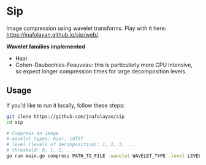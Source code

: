 # Sip
Image compression using wavelet transforms. Play with it here: https://jnafolayan.github.io/sip/web/.

**Wavelet families implemented**
- Haar
- Cohen-Daubechies-Feauveau: this is particularly more CPU intensive, so expect longer compression times for large decomposition levels.

## Usage
If you'd like to run it locally, follow these steps:

```sh
git clone https://github.com/jnafolayan/sip
cd sip

# Compress an image
# wavelet types: haar, cdf97
# level (levels of decomposition): 1, 2, 3, ...
# threshold: 0, 1, 2, ...
go run main.go compress PATH_TO_FILE -wavelet WAVELET_TYPE -level LEVEL -output OUTPUT_FILE -threshold THRESHOLD
```